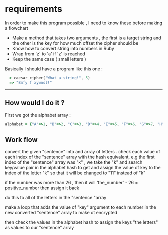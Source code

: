 # requirements

In order to make this program possible , I need to know these before making a flowchart

- Make a method that takes two arguments , the first is a target string and the other is the key for how much offset the cipher should be
- Know how to convert string into numbers in Ruby
- Wrap from 'z' to 'a' if 'z' is reached
- Keep the same case ( small letters )

Basically I should have a program like this one :

```ruby
  > caesar_cipher("What a string!", 5)
  => "Bmfy f xywnsl!"
```

---

## How would I do it ?

First we got the alphabet array :

```ruby
alphabet = {"A"=>1, "B"=>2, "C"=>3, "D"=>4, "E"=>5, "F"=>6, "G"=>7, "H"=>8, "I"=>9, "J"=>10, "K"=>11, "L"=>12, "M"=>13, "N"=>14, "O"=>15, "P"=>16, "Q"=>17, "R"=>18, "S"=>19, "T"=>20, "U"=>21, "V"=>22, "W"=>23, "X"=>24, "Y"=>25, "Z"=>26}

```

## Work flow

convert the given "sentence" into and array of letters .
check each value of each index of the "sentence" array with the hash equivalent, e.g the first index of the "sentence" array was "k" , we take the "k" and search key/value pair in the alphabet hash to get and assign the value of key to the index of the letter "k" so that it will be changed to "11" instead of "k"

if the number was more than 26 , then it will 'the_number' - 26 = positive_number then assign it back

do this to all of the letters in the "sentence "array

make a loop that adds the value of "key" argument to each number in the new converted "sentence" array to make ot encrypted

then check the values in the alphabet hash to assign the keys "the letters" as values to our "sentence" array
